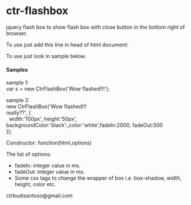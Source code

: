 # ctr-flashbox
jquery flash box to show flash box with close button in the bottom right of browser.

To use just add this line in head of html document:
		<script type="text/javascript" src="js/bootstrapmodal.js"></script>

To use just look in sample below.
<h4>Samples</h4>
sample 1:<br/>
var s = new CtrFlashBox('Wow flashed!!!');

sample 2:<br/>
new CtrFlashBox('Wow flashed!!!<br/>really??', {<br/>
&nbsp;&nbsp;width:'100px', height:'50px', backgroundColor:'black':,color:'white',fadeIn:2000, fadeOut:500<br/>
});

Constructor:
function(html,options)

The list of options:
<ul>
<li>fadeIn: integer value in ms.</li>
<li>fadeOut: integer value in ms.</li>
<li>Some css tags to change the wrapper of box i.e. box-shadow, width, height, color etc.</li>
</ul>
ctrbudisantoso@gmail.com
